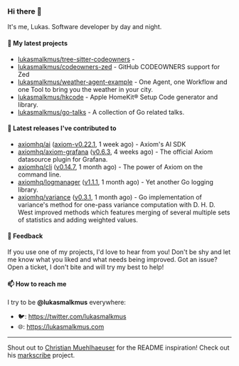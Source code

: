 ### Hi there 👋

It's me, Lukas. Software developer by day and night.

#### 🌱 My latest projects

- [lukasmalkmus/tree-sitter-codeowners](https://github.com/lukasmalkmus/tree-sitter-codeowners) - 
- [lukasmalkmus/codeowners-zed](https://github.com/lukasmalkmus/codeowners-zed) - GitHub CODEOWNERS support for Zed
- [lukasmalkmus/weather-agent-example](https://github.com/lukasmalkmus/weather-agent-example) - One Agent, one Workflow and one Tool to bring you the weather in your city.
- [lukasmalkmus/hkcode](https://github.com/lukasmalkmus/hkcode) - Apple HomeKit® Setup Code generator and library.
- [lukasmalkmus/go-talks](https://github.com/lukasmalkmus/go-talks) - A collection of Go related talks.

#### 🔭 Latest releases I've contributed to

- [axiomhq/ai](https://github.com/axiomhq/ai) ([axiom-v0.22.1](https://github.com/axiomhq/ai/releases/tag/axiom-v0.22.1), 1 week ago) - Axiom&#39;s AI SDK
- [axiomhq/axiom-grafana](https://github.com/axiomhq/axiom-grafana) ([v0.6.3](https://github.com/axiomhq/axiom-grafana/releases/tag/v0.6.3), 4 weeks ago) - The official Axiom datasource plugin for Grafana.
- [axiomhq/cli](https://github.com/axiomhq/cli) ([v0.14.7](https://github.com/axiomhq/cli/releases/tag/v0.14.7), 1 month ago) - The power of Axiom on the command line.
- [axiomhq/logmanager](https://github.com/axiomhq/logmanager) ([v1.1.1](https://github.com/axiomhq/logmanager/releases/tag/v1.1.1), 1 month ago) - Yet another Go logging library.
- [axiomhq/variance](https://github.com/axiomhq/variance) ([v0.3.1](https://github.com/axiomhq/variance/releases/tag/v0.3.1), 1 month ago) - Go implementation of variance&#39;s method for one-pass variance computation with D. H. D. West improved methods which features merging of several multiple sets of statistics and adding weighted values.

#### 💬 Feedback

If you use one of my projects, I'd love to hear from you! Don't be shy and let
me know what you liked and what needs being improved. Got an issue? Open a
ticket, I don't bite and will try my best to help!

#### 📫 How to reach me

I try to be **@lukasmalkmus** everywhere:

- 🐦: https://twitter.com/lukasmalkmus
- 🌐: https://lukasmalkmus.com

---

Shout out to [Christian Muehlhaeuser](https://github.com/muesli) for the README
inspiration! Check out his [markscribe](https://github.com/muesli/markscribe)
project.
